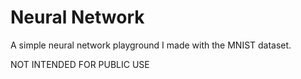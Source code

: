 # Neural Network

A simple neural network playground I made with the MNIST dataset.

NOT INTENDED FOR PUBLIC USE
